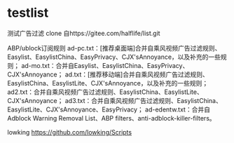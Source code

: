 # testlist
测试广告过滤
clone 自https://gitee.com/halflife/list.git

ABP/ublock订阅规则
ad-pc.txt：[推荐桌面端]合并自乘风视频广告过滤规则、Easylist、EasylistChina、EasyPrivacy、CJX'sAnnoyance，以及补充的一些规则；
ad-mo.txt：合并自Easylist、EasylistChina、EasyPrivacy、CJX'sAnnoyance；
ad.txt：[推荐移动端]合并自乘风视频广告过滤规则、EasylistChina、EasylistLite、CJX'sAnnoyance，以及补充的一些规则；
ad2.txt：合并自乘风视频广告过滤规则、EasylistChina、EasylistLite、CJX'sAnnoyance；
ad3.txt：合并自乘风视频广告过滤规则、EasylistChina、EasylistLite、CJX'sAnnoyance、EasyPrivacy；
ad-edentw.txt：合并自Adblock Warning Removal List、ABP filters、anti-adblock-killer-filters。

lowking https://github.com/lowking/Scripts
